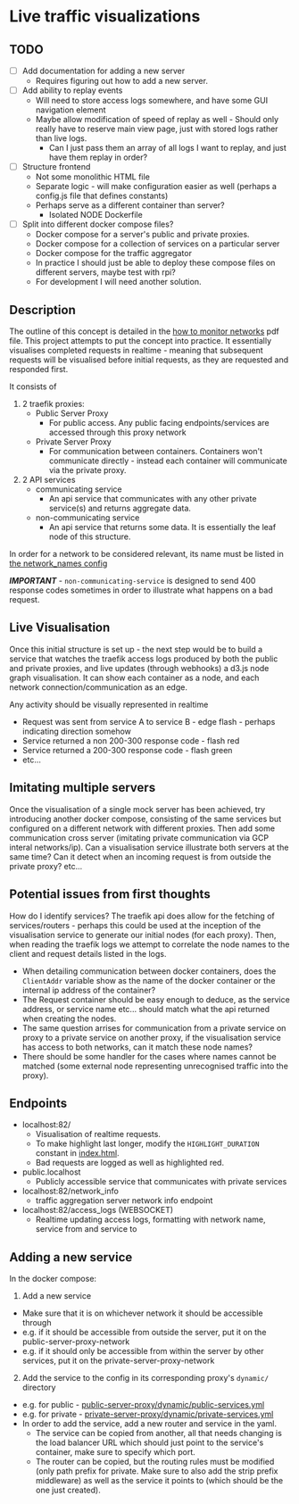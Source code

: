 # Live traffic visualizations

## TODO

- [ ] Add documentation for adding a new server
  - Requires figuring out how to add a new server.
- [ ] Add ability to replay events
  - Will need to store access logs somewhere, and have some GUI navigation element
  - Maybe allow modification of speed of replay as well - Should only really have to reserve main view page, just with stored logs rather than live logs.
    - Can I just pass them an array of all logs I want to replay, and just have them replay in order?
- [ ] Structure frontend
  - Not some monolithic HTML file
  - Separate logic - will make configuration easier as well (perhaps a config.js file that defines constants)
  - Perhaps serve as a different container than server?
    - Isolated NODE Dockerfile
- [ ] Split into different docker compose files?
  - Docker compose for a server's public and private proxies.
  - Docker compose for a collection of services on a particular server
  - Docker compose for the traffic aggregator
  - In practice I should just be able to deploy these compose files on different servers, maybe test with rpi?
  - For development I will need another solution.

## Description

The outline of this concept is detailed in the [how to monitor networks](how%20to%20monitor%20networks.drawio.pdf) pdf
file. This project attempts to put the concept into practice. It essentially visualises completed requests in realtime -
meaning that subsequent requests will be visualised before initial requests, as they are requested and responded first.

It consists of

1. 2 traefik proxies:
    - Public Server Proxy
        - For public access. Any public facing endpoints/services are accessed through this proxy network
    - Private Server Proxy
        - For communication between containers. Containers won't communicate directly - instead each container will
          communicate via the private proxy.
2. 2 API services
    - communicating service
        - An api service that communicates with any other private service(s) and returns aggregate data.
    - non-communicating service
        - An api service that returns some data. It is essentially the leaf node of this structure.

In order for a network to be considered relevant, its name must be listed
in [the network_names config](services/traffic-aggregation-server/config/config.py)

***IMPORTANT*** - `non-communicating-service` is designed to send 400 response codes sometimes in order to illustrate
what happens on a bad request.

## Live Visualisation

Once this initial structure is set up - the next step would be to build a service that watches the traefik access logs
produced by both the public and private proxies, and live updates (through webhooks) a d3.js node graph visualisation.
It can show each container as a node, and each network connection/communication as an edge.

Any activity should be visually represented in realtime

- Request was sent from service A to service B - edge flash - perhaps indicating direction somehow
- Service returned a non 200-300 response code - flash red
- Service returned a 200-300 response code - flash green
- etc...

## Imitating multiple servers

Once the visualisation of a single mock server has been achieved, try introducing another docker compose, consisting of
the same services but configured on a different network with different proxies. Then add some communication cross
server (imitating private communication via GCP interal networks/ip). Can a visualisation service illustrate both
servers at the same time? Can it detect when an incoming request is from outside the private proxy? etc...

## Potential issues from first thoughts

How do I identify services? The traefik api does allow for the fetching of services/routers - perhaps this could be used
at the inception of the visualisation service to generate our initial nodes (for each proxy). Then, when reading the
traefik logs we attempt to correlate the node names to the client and request details listed in the logs.

- When detailing communication between docker containers, does the `ClientAddr` variable show as the name of the docker
  container or the internal ip address of the container?
- The Request container should be easy enough to deduce, as the service address, or service name etc... should match
  what the api returned when creating the nodes.
- The same question arrises for communication from a private service on proxy to a private service on another proxy, if
  the visualisation service has access to both networks, can it match these node names?
- There should be some handler for the cases where names cannot be matched (some external node representing unrecognised
  traffic into the proxy).

## Endpoints

- localhost:82/
    - Visualisation of realtime requests.
    - To make highlight last longer, modify the `HIGHLIGHT_DURATION` constant
      in [index.html](services/traffic-aggregation-server/static/index.html).
    - Bad requests are logged as well as highlighted red.
- public.localhost
    - Publicly accessible service that communicates with private services
- localhost:82/network_info
    - traffic aggregation server network info endpoint
- localhost:82/access_logs (WEBSOCKET)
    - Realtime updating access logs, formatting with network name, service from and service to

## Adding a new service

In the docker compose:

1. Add a new service

- Make sure that it is on whichever network it should be accessible through
- e.g. if it should be accessible from outside the server, put it on the public-server-proxy-network
- e.g. if it should only be accessible from within the server by other services, put it on the
  private-server-proxy-network

2. Add the service to the config in its corresponding proxy's `dynamic/` directory

- e.g. for public - [public-server-proxy/dynamic/public-services.yml](public-server-proxy/dynamic/public-services.yml)
- e.g. for
  private - [private-server-proxy/dynamic/private-services.yml](private-server-proxy/dynamic/private-services.yml)
- In order to add the service, add a new router and service in the yaml.
    - The service can be copied from another, all that needs changing is the load balancer URL which should just point to
      the service's container, make sure to specify which port.
    - The router can be copied, but the routing rules must be modified (only path prefix for private. Make sure to also
      add the strip prefix middleware) as well as the service it points to  (which should be the one just created).